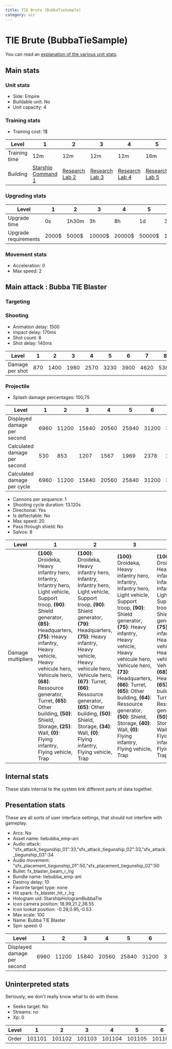 ```yaml
---
title: TIE Brute (BubbaTieSample)
category: air
---
```


# TIE Brute (BubbaTieSample)

You can read an [explanation  of the various unit stats](unitexplained.md).

## Main stats

### Unit stats

  * Side: Empire
  * Buildable unit: No
  * Unit capacity: 4

### Training stats

  * Training cost: 1$

|Level        |1                                            |2                                      |3                                      |4                                      |5                                      |6                                      |7                                      |8                                      |9                                      |10                                      |
|-------------|---------------------------------------------|---------------------------------------|---------------------------------------|---------------------------------------|---------------------------------------|---------------------------------------|---------------------------------------|---------------------------------------|---------------------------------------|----------------------------------------|
|Training time|12m                                          |12m                                    |12m                                    |12m                                    |16m                                    |16m                                    |20m                                    |20m                                    |24m                                    |28m                                     |
|Building     |[Starship Command 1](empireFleetCommand.html)|[Research Lab 2](empireOffenseLab.html)|[Research Lab 3](empireOffenseLab.html)|[Research Lab 4](empireOffenseLab.html)|[Research Lab 5](empireOffenseLab.html)|[Research Lab 6](empireOffenseLab.html)|[Research Lab 7](empireOffenseLab.html)|[Research Lab 8](empireOffenseLab.html)|[Research Lab 9](empireOffenseLab.html)|[Research Lab 10](empireOffenseLab.html)|


### Upgrading stats

|Level               |1    |2    |3     |4     |5     |6      |7      |8      |9       |10      |
|--------------------|-----|-----|------|------|------|-------|-------|-------|--------|--------|
|Upgrade time        |0s   |1h30m|3h    |8h    |1d    |3d     |5d     |1w     |1w3d    |2w      |
|Upgrade requirements|2000$|5000$|10000$|20000$|50000$|135000$|225000$|450000$|1500000$|2500000$|


### Movement stats

  * Acceleration: 0
  * Max speed: 2

## Main attack : Bubba TIE Blaster

### Targeting


### Shooting

  * Animation delay: 1500
  * Impact delay: 170ms
  * Shot count: 8
  * Shot delay: 140ms

|Level          |1  |2   |3   |4   |5   |6   |7   |8   |9   |10  |
|---------------|---|----|----|----|----|----|----|----|----|----|
|Damage per shot|870|1400|1980|2570|3230|3900|4620|5380|6130|6970|


### Projectile

  * Splash damage percentages: 100,75

|Level                       |1   |2    |3    |4    |5    |6    |7    |8    |9    |10   |
|----------------------------|----|-----|-----|-----|-----|-----|-----|-----|-----|-----|
|Displayed damage per second |6960|11200|15840|20560|25840|31200|36960|43040|49040|55760|
|Calculated damage per second|530 |853  |1207 |1567 |1969 |2378 |2817 |3280 |3737 |4250 |
|Calculated damage per cycle |6960|11200|15840|20560|25840|31200|36960|43040|49040|55760|


  * Cannons per sequence: 1
  * Shooting cycle duration: 13.120s
  * Directional: Yes
  * Is deflectable: No
  * Max speed: 20
  * Pass through shield: No
  * Salvos: 8

|Level             |1                                                                                                                                                                                                                                                                                                                                                                                           |2                                                                                                                                                                                                                                                                                                                                                                                                     |3                                                                                                                                                                                                                                                                                                                                                                                                     |4                                                                                                                                                                                                                                                                                                                                                                                           |5                                                                                                                                                                                                                                                                                                                                                                                                     |6                                                                                                                                                                                                                                                                                                                                                                                                     |7                                                                                                                                                                                                                                                                                                                                                                                           |8                                                                                                                                                                                                                                                                                                                                                                                           |9                                                                                                                                                                                                                                                                                                                                                                                                     |10                                                                                                                                                                                                                                                                                                                                                                                          |
|------------------|--------------------------------------------------------------------------------------------------------------------------------------------------------------------------------------------------------------------------------------------------------------------------------------------------------------------------------------------------------------------------------------------|------------------------------------------------------------------------------------------------------------------------------------------------------------------------------------------------------------------------------------------------------------------------------------------------------------------------------------------------------------------------------------------------------|------------------------------------------------------------------------------------------------------------------------------------------------------------------------------------------------------------------------------------------------------------------------------------------------------------------------------------------------------------------------------------------------------|--------------------------------------------------------------------------------------------------------------------------------------------------------------------------------------------------------------------------------------------------------------------------------------------------------------------------------------------------------------------------------------------|------------------------------------------------------------------------------------------------------------------------------------------------------------------------------------------------------------------------------------------------------------------------------------------------------------------------------------------------------------------------------------------------------|------------------------------------------------------------------------------------------------------------------------------------------------------------------------------------------------------------------------------------------------------------------------------------------------------------------------------------------------------------------------------------------------------|--------------------------------------------------------------------------------------------------------------------------------------------------------------------------------------------------------------------------------------------------------------------------------------------------------------------------------------------------------------------------------------------|--------------------------------------------------------------------------------------------------------------------------------------------------------------------------------------------------------------------------------------------------------------------------------------------------------------------------------------------------------------------------------------------|------------------------------------------------------------------------------------------------------------------------------------------------------------------------------------------------------------------------------------------------------------------------------------------------------------------------------------------------------------------------------------------------------|--------------------------------------------------------------------------------------------------------------------------------------------------------------------------------------------------------------------------------------------------------------------------------------------------------------------------------------------------------------------------------------------|
|Damage multipliers|**(100)**: Droideka, Heavy infantry hero, Infantry, Infantry hero, Light vehicle, Support troop, **(90)**: Shield generator, **(85)**: Headquarters, **(75)**: Heavy infantry, Heavy vehicle, Heavy vehicule hero, Vehicule hero, **(68)**: Ressource generator, Turret, **(65)**: Other building, **(50)**: Shield, Storage, **(25)**: Wall, **(0)**: Flying infantry, Flying vehicle, Trap|**(100)**: Droideka, Heavy infantry hero, Infantry, Infantry hero, Light vehicle, Support troop, **(90)**: Shield generator, **(79)**: Headquarters, **(75)**: Heavy infantry, Heavy vehicle, Heavy vehicule hero, Vehicule hero, **(67)**: Turret, **(66)**: Ressource generator, **(65)**: Other building, **(50)**: Shield, Storage, **(34)**: Wall, **(0)**: Flying infantry, Flying vehicle, Trap|**(100)**: Droideka, Heavy infantry hero, Infantry, Infantry hero, Light vehicle, Support troop, **(90)**: Shield generator, **(75)**: Heavy infantry, Heavy vehicle, Heavy vehicule hero, Vehicule hero, **(73)**: Headquarters, **(66)**: Turret, **(65)**: Other building, **(64)**: Ressource generator, **(50)**: Shield, Storage, **(40)**: Wall, **(0)**: Flying infantry, Flying vehicle, Trap|**(100)**: Droideka, Heavy infantry hero, Infantry, Infantry hero, Light vehicle, Support troop, **(90)**: Shield generator, **(75)**: Heavy infantry, Heavy vehicle, Heavy vehicule hero, Vehicule hero, **(68)**: Headquarters, **(65)**: Other building, Turret, **(62)**: Ressource generator, **(50)**: Shield, Storage, **(40)**: Wall, **(0)**: Flying infantry, Flying vehicle, Trap|**(100)**: Droideka, Heavy infantry hero, Infantry, Infantry hero, Light vehicle, Support troop, **(90)**: Shield generator, **(75)**: Heavy infantry, Heavy vehicle, Heavy vehicule hero, Vehicule hero, **(65)**: Other building, **(64)**: Turret, **(62)**: Headquarters, **(60)**: Ressource generator, **(50)**: Shield, Storage, **(42)**: Wall, **(0)**: Flying infantry, Flying vehicle, Trap|**(100)**: Droideka, Heavy infantry hero, Infantry, Infantry hero, Light vehicle, Support troop, **(90)**: Shield generator, **(75)**: Heavy infantry, Heavy vehicle, Heavy vehicule hero, Vehicule hero, **(65)**: Other building, **(64)**: Turret, **(58)**: Ressource generator, **(56)**: Headquarters, **(50)**: Shield, Storage, **(43)**: Wall, **(0)**: Flying infantry, Flying vehicle, Trap|**(100)**: Droideka, Heavy infantry hero, Infantry, Infantry hero, Light vehicle, Support troop, **(90)**: Shield generator, **(75)**: Heavy infantry, Heavy vehicle, Heavy vehicule hero, Vehicule hero, **(65)**: Other building, **(63)**: Turret, **(56)**: Ressource generator, **(50)**: Headquarters, Shield, Storage, **(44)**: Wall, **(0)**: Flying infantry, Flying vehicle, Trap|**(100)**: Droideka, Heavy infantry hero, Infantry, Infantry hero, Light vehicle, Support troop, **(90)**: Shield generator, **(75)**: Heavy infantry, Heavy vehicle, Heavy vehicule hero, Vehicule hero, **(65)**: Other building, **(62)**: Turret, **(54)**: Ressource generator, **(50)**: Shield, Storage, **(45)**: Headquarters, Wall, **(0)**: Flying infantry, Flying vehicle, Trap|**(100)**: Droideka, Heavy infantry hero, Infantry, Infantry hero, Light vehicle, Support troop, **(90)**: Shield generator, **(75)**: Heavy infantry, Heavy vehicle, Heavy vehicule hero, Vehicule hero, **(65)**: Other building, **(61)**: Turret, **(52)**: Ressource generator, **(50)**: Shield, Storage, **(45)**: Wall, **(39)**: Headquarters, **(0)**: Flying infantry, Flying vehicle, Trap|**(100)**: Droideka, Heavy infantry hero, Infantry, Infantry hero, Light vehicle, Support troop, **(90)**: Shield generator, **(75)**: Heavy infantry, Heavy vehicle, Heavy vehicule hero, Vehicule hero, **(65)**: Other building, **(60)**: Turret, **(50)**: Ressource generator, Shield, Storage, **(46)**: Wall, **(33)**: Headquarters, **(0)**: Flying infantry, Flying vehicle, Trap|


## Internal stats

These stats internal to the system link different parts of data together.


## Presentation stats

These are all sorts of user interface settings, that should not interfere with gameplay.

  * Arcs: No
  * Asset name: tiebubba_emp-ani
  * Audio attack: "sfx_attack_tiegunship_01":33,"sfx_attack_tiegunship_02":33,"sfx_attack_tiegunship_03":34
  * Audio movement: "sfx_placement_tiegunship_01":50,"sfx_placement_tiegunship_02":50
  * Bullet: fx_blaster_beam_r_lrg
  * Bundle name: tiebubba_emp-ani
  * Destroy delay: 10
  * Favorite target type: none
  * Hit spark: fx_blaster_hit_r_lrg
  * Hologram uid: StarshipHologramBubbaTie
  * Icon camera position: 18.99,21.2,36.55
  * Icon lookat position: -0.28,0.95,-0.53
  * Max scale: 100
  * Name: Bubba TIE Blaster
  * Spin speed: 0

|Level                      |1   |2    |3    |4    |5    |6    |7    |8    |9    |10   |
|---------------------------|----|-----|-----|-----|-----|-----|-----|-----|-----|-----|
|Displayed damage per second|6960|11200|15840|20560|25840|31200|36960|43040|49040|55760|


## Uninterpreted stats

Seriously, we don't really know what to do with these.

  * Seeks target: No
  * Streams: no
  * Xp: 0

|Level|1     |2     |3     |4     |5     |6     |7     |8     |9     |10    |
|-----|------|------|------|------|------|------|------|------|------|------|
|Order|101101|101102|101103|101104|101105|101106|101107|101108|101109|101110|


